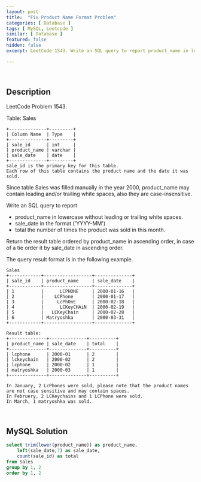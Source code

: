 ```yaml
---
layout: post
title:  "Fix Product Name Format Problem"
categories: [ Database ]
tags: [ MySQL, Leetcode ]
similar: [ Database ]
featured: false
hidden: false
excerpt: LeetCode 1543. Write an SQL query to report product_name in lowercase without leading or trailing white spaces.

---
```


<br />

## Description

LeetCode Problem 1543. 

Table: Sales

```
+--------------+---------+
| Column Name  | Type    |
+--------------+---------+
| sale_id      | int     |
| product_name | varchar |
| sale_date    | date    |
+--------------+---------+
sale_id is the primary key for this table.
Each row of this table contains the product name and the date it was sold.
```

Since table Sales was filled manually in the year 2000, product_name may contain leading and/or trailing white spaces, also they are case-insensitive.

Write an SQL query to report

* product_name in lowercase without leading or trailing white spaces.
* sale_date in the format ('YYYY-MM') 
* total the number of times the product was sold in this month.

Return the result table ordered by product_name in ascending order, in case of a tie order it by sale_date in ascending order.

The query result format is in the following example.

 
```
Sales
+------------+------------------+--------------+
| sale_id    | product_name     | sale_date    |
+------------+------------------+--------------+
| 1          |      LCPHONE     | 2000-01-16   |
| 2          |    LCPhone       | 2000-01-17   |
| 3          |     LcPhOnE      | 2000-02-18   |
| 4          |      LCKeyCHAiN  | 2000-02-19   |
| 5          |   LCKeyChain     | 2000-02-28   |
| 6          | Matryoshka       | 2000-03-31   | 
+------------+------------------+--------------+

Result table:
+--------------+--------------+----------+
| product_name | sale_date    | total    |
+--------------+--------------+----------+
| lcphone      | 2000-01      | 2        |
| lckeychain   | 2000-02      | 2        | 
| lcphone      | 2000-02      | 1        | 
| matryoshka   | 2000-03      | 1        | 
+--------------+--------------+----------+

In January, 2 LcPhones were sold, please note that the product names are not case sensitive and may contain spaces.
In Februery, 2 LCKeychains and 1 LCPhone were sold.
In March, 1 matryoshka was sold.
```

<br />

## MySQL Solution


```sql
select trim(lower(product_name)) as product_name,
    left(sale_date,7) as sale_date,
    count(sale_id) as total
from Sales
group by 1, 2
order by 1, 2
```
